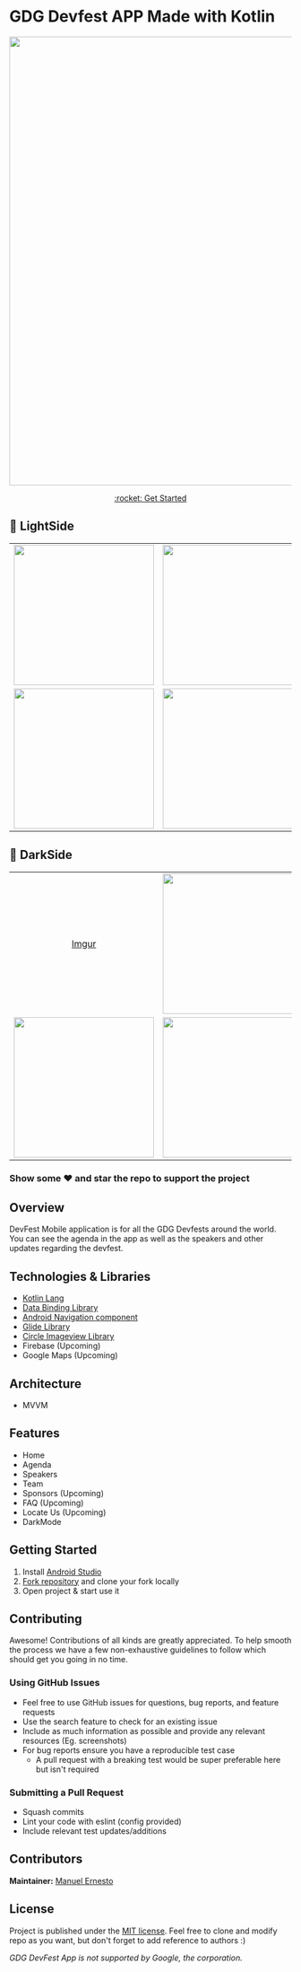 # GDG Devfest APP Made with Kotlin 

<p align="center">
<img width="800px"  src="https://i.imgur.com/P21Hk0u.png">
</p>

<p align="center"><a href="#getting-started">:rocket: Get Started</a></p>

## 📸 LightSide
|                                      |                                      | 
| :----------------------------------: | :----------------------------------: |
| <img width="250px"  src="https://i.imgur.com/doMUSM1.png"> | <img width="250px"  src="https://i.imgur.com/1BtUGC6.png"> |
| <img width="250px"  src="https://i.imgur.com/lbPV3lP.png"> | <img width="250px"  src="https://i.imgur.com/3LLoXUZ.png"> |

## 📸 DarkSide
|                                      |                                      | 
| :----------------------------------: | :----------------------------------: |
| [Imgur](https://i.imgur.com/cgvi7ph.png)| <img width="250px"  src="https://i.imgur.com/1BtUGC6.png"> |
| <img width="250px"  src="https://i.imgur.com/lbPV3lP.png"> | <img width="250px"  src="https://i.imgur.com/3LLoXUZ.png"> |


### Show some :heart: and star the repo to support the project

## Overview

DevFest Mobile application is for all the GDG Devfests around the world. You can see the agenda in the app as well as the speakers and other updates regarding the devfest.

## Technologies & Libraries

- [Kotlin Lang](https://kotlinlang.org/)
- [Data Binding Library](https://developer.android.com/topic/libraries/data-binding)
- [Android Navigation component](https://developer.android.com/guide/navigation/navigation-getting-started)
- [Glide Library](https://github.com/bumptech/glide)
- [Circle Imageview Library](https://github.com/hdodenhof/CircleImageView)
- Firebase (Upcoming)
- Google Maps (Upcoming)

## Architecture

- MVVM

## Features

- Home 
- Agenda 
- Speakers 
- Team 
- Sponsors (Upcoming)
- FAQ (Upcoming)
- Locate Us (Upcoming)
- DarkMode

## Getting Started

1. Install [Android Studio](https://developer.android.com/studio/?gclid=CjwKCAjw44jrBRAHEiwAZ9igKDTErwXeJfsoSCzU_FxcmUz3sB4hZX-zHOCz1fyjhRgNApwJE9eSYBoC1aYQAvD_BwE)
1. [Fork repository](https://github.com/manuelernesto/devfest_kotlin) and clone your fork locally
1. Open project & start use it

## Contributing

Awesome! Contributions of all kinds are greatly appreciated. To help smooth the process we have a few non-exhaustive guidelines to follow which should get you going in no time.

### Using GitHub Issues

- Feel free to use GitHub issues for questions, bug reports, and feature requests
- Use the search feature to check for an existing issue
- Include as much information as possible and provide any relevant resources (Eg. screenshots)
- For bug reports ensure you have a reproducible test case
  - A pull request with a breaking test would be super preferable here but isn't required

### Submitting a Pull Request

- Squash commits
- Lint your code with eslint (config provided)
- Include relevant test updates/additions

## Contributors

**Maintainer:** [Manuel Ernesto](https://github.com/manuelernesto)

## License

Project is published under the [MIT license](/LICENSE.md).
Feel free to clone and modify repo as you want, but don't forget to add reference to authors :)

_GDG DevFest App is not supported by Google, the corporation._
